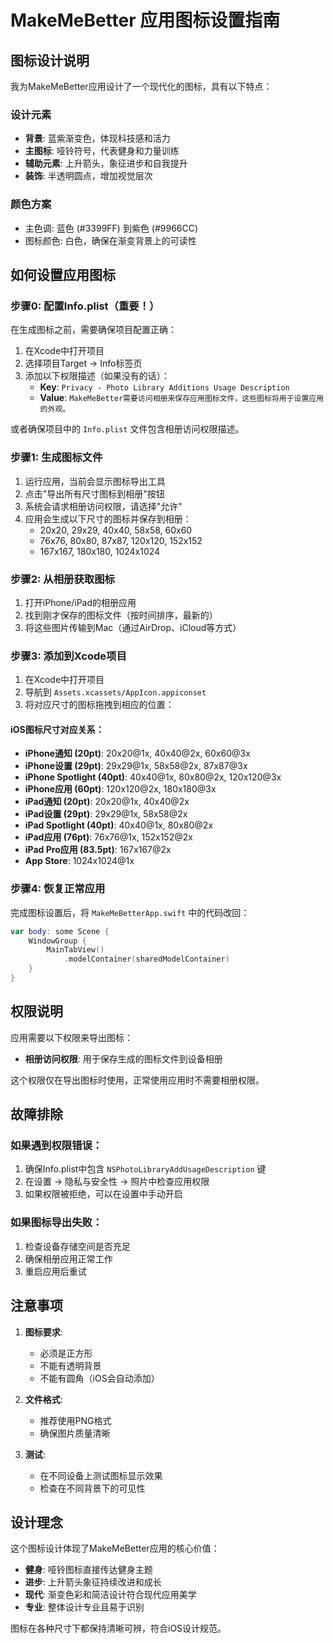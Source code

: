 # MakeMeBetter 应用图标设置指南

## 图标设计说明

我为MakeMeBetter应用设计了一个现代化的图标，具有以下特点：

### 设计元素
- **背景**: 蓝紫渐变色，体现科技感和活力
- **主图标**: 哑铃符号，代表健身和力量训练
- **辅助元素**: 上升箭头，象征进步和自我提升
- **装饰**: 半透明圆点，增加视觉层次

### 颜色方案
- 主色调: 蓝色 (#3399FF) 到紫色 (#9966CC)
- 图标颜色: 白色，确保在渐变背景上的可读性

## 如何设置应用图标

### 步骤0: 配置Info.plist（重要！）
在生成图标之前，需要确保项目配置正确：

1. 在Xcode中打开项目
2. 选择项目Target -> Info标签页
3. 添加以下权限描述（如果没有的话）：
   - **Key**: `Privacy - Photo Library Additions Usage Description`
   - **Value**: `MakeMeBetter需要访问相册来保存应用图标文件，这些图标将用于设置应用的外观。`

或者确保项目中的 `Info.plist` 文件包含相册访问权限描述。

### 步骤1: 生成图标文件
1. 运行应用，当前会显示图标导出工具
2. 点击"导出所有尺寸图标到相册"按钮
3. 系统会请求相册访问权限，请选择"允许"
4. 应用会生成以下尺寸的图标并保存到相册：
   - 20x20, 29x29, 40x40, 58x58, 60x60
   - 76x76, 80x80, 87x87, 120x120, 152x152
   - 167x167, 180x180, 1024x1024

### 步骤2: 从相册获取图标
1. 打开iPhone/iPad的相册应用
2. 找到刚才保存的图标文件（按时间排序，最新的）
3. 将这些图片传输到Mac（通过AirDrop、iCloud等方式）

### 步骤3: 添加到Xcode项目
1. 在Xcode中打开项目
2. 导航到 `Assets.xcassets/AppIcon.appiconset`
3. 将对应尺寸的图标拖拽到相应的位置：

#### iOS图标尺寸对应关系：
- **iPhone通知 (20pt)**: 20x20@1x, 40x40@2x, 60x60@3x
- **iPhone设置 (29pt)**: 29x29@1x, 58x58@2x, 87x87@3x  
- **iPhone Spotlight (40pt)**: 40x40@1x, 80x80@2x, 120x120@3x
- **iPhone应用 (60pt)**: 120x120@2x, 180x180@3x
- **iPad通知 (20pt)**: 20x20@1x, 40x40@2x
- **iPad设置 (29pt)**: 29x29@1x, 58x58@2x
- **iPad Spotlight (40pt)**: 40x40@1x, 80x80@2x
- **iPad应用 (76pt)**: 76x76@1x, 152x152@2x
- **iPad Pro应用 (83.5pt)**: 167x167@2x
- **App Store**: 1024x1024@1x

### 步骤4: 恢复正常应用
完成图标设置后，将 `MakeMeBetterApp.swift` 中的代码改回：
```swift
var body: some Scene {
    WindowGroup {
        MainTabView()
            .modelContainer(sharedModelContainer)
    }
}
```

## 权限说明

应用需要以下权限来导出图标：
- **相册访问权限**: 用于保存生成的图标文件到设备相册

这个权限仅在导出图标时使用，正常使用应用时不需要相册权限。

## 故障排除

### 如果遇到权限错误：
1. 确保Info.plist中包含 `NSPhotoLibraryAddUsageDescription` 键
2. 在设置 -> 隐私与安全性 -> 照片中检查应用权限
3. 如果权限被拒绝，可以在设置中手动开启

### 如果图标导出失败：
1. 检查设备存储空间是否充足
2. 确保相册应用正常工作
3. 重启应用后重试

## 注意事项

1. **图标要求**: 
   - 必须是正方形
   - 不能有透明背景
   - 不能有圆角（iOS会自动添加）

2. **文件格式**: 
   - 推荐使用PNG格式
   - 确保图片质量清晰

3. **测试**: 
   - 在不同设备上测试图标显示效果
   - 检查在不同背景下的可见性

## 设计理念

这个图标设计体现了MakeMeBetter应用的核心价值：
- **健身**: 哑铃图标直接传达健身主题
- **进步**: 上升箭头象征持续改进和成长
- **现代**: 渐变色彩和简洁设计符合现代应用美学
- **专业**: 整体设计专业且易于识别

图标在各种尺寸下都保持清晰可辨，符合iOS设计规范。 